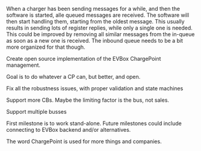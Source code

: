 When a charger has been sending messages for a while, and then the software is started, alle queued messages are received. The software will then start handling them, starting from the oldest message. This usually results in sending lots of register replies, while only a single one is needed. This could be improved by removing all similar messages from the in-queue as soon as a new one is received. The inbound queue needs to be a bit more organized for that though.





Create open source implementation of the EVBox ChargePoint management.

Goal is to do whatever a CP can, but better, and open.

Fix all the robustness issues, with proper validation and state machines

Support more CBs. Maybe the limiting factor is the bus, not sales.

Support multiple busses

First milestone is to work stand-alone. Future milestones could include connecting to EVBox backend and/or alternatives.



The word ChargePoint is used for more things and companies.



